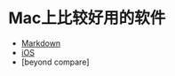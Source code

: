 # Mac上比较好用的软件

- [Markdown](https://github.com/yimiaodaren/JustLearning/tree/master/Markdown "Markdown")
- [iOS](https://github.com/yimiaodaren/JustLearning/tree/master/iOS "iOS")
- [beyond compare]